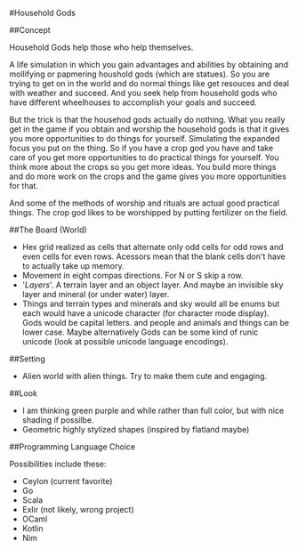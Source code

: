 #Household Gods

##Concept

Household Gods help those who help themselves.

A life simulation in which you gain advantages and abilities by obtaining and mollifying or papmering houshold gods (which are statues). So you are trying to get on in the
world and do normal things like get resouces and deal with weather and succeed. And you seek help from household gods who have different wheelhouses to accomplish your
goals and succeed.

But the trick is that the househod gods actually do nothing. What you really get in the game if you obtain and worship the household gods is that it gives you more
opportunities to do things for yourself. Simulating the expanded focus you put on the thing. So if you have a crop god you have and take care of you get more opportunities
to do practical things for yourself. You think more about the crops so you get more ideas. You build more things and do more work on the crops and the game gives you more
opportunities for that.

And some of the methods of worship and rituals are actual good practical things. The crop god likes to be worshipped by putting fertilizer on the field.

##The Board (World)

 * Hex grid realized as cells that alternate only odd cells for odd rows and even cells for even rows. Acessors mean that the blank cells don't have to actually take up memory.
 * Movement in eight compas directions. For N or S skip a row.
 * '*Layers*'. A terrain layer and an object layer. And maybe an invisible sky layer and mineral (or under water) layer.
 * Things and terrain types and minerals and sky would all be enums but each would have a unicode character (for character mode display). Gods would be capital letters.
    and people and animals and things can be lower case. Maybe alternatively Gods can be some kind of runic unicode (look at possible unicode language encodings).

##Setting

 * Alien world with alien things. Try to make them cute and engaging.

##Look
 * I am thinking green purple and while rather than full color, but with nice shading if possilbe.
 * Geometric highly stylized shapes (inspired by flatland maybe)

##Programming Language Choice

Possibilities include these:

 * Ceylon (current favorite)
 * Go
 * Scala
 * Exlir (not likely, wrong project)
 * OCaml
 * Kotlin
 * Nim

